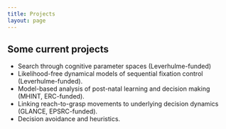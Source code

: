 ```yaml
---
title: Projects
layout: page
---
```


## Some current projects

- Search through cognitive parameter spaces (Leverhulme-funded)
- Likelihood-free dynamical models of sequential fixation control (Leverhulme-funded).
- Model-based analysis of post-natal learning and decision making (MHINT, ERC-funded).
- Linking reach-to-grasp movements to underlying decision dynamics (GLANCE, EPSRC-funded).
- Decision avoidance and heuristics.
